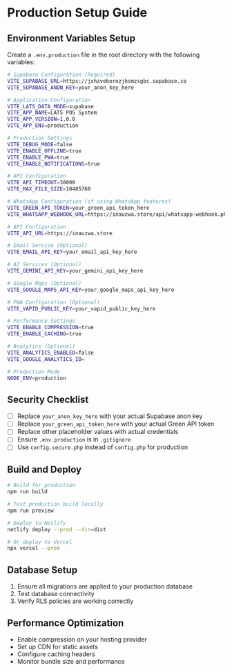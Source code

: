 # Production Setup Guide

## Environment Variables Setup

Create a `.env.production` file in the root directory with the following variables:

```bash
# Supabase Configuration (Required)
VITE_SUPABASE_URL=https://jxhzveborezjhsmzsgbc.supabase.co
VITE_SUPABASE_ANON_KEY=your_anon_key_here

# Application Configuration
VITE_LATS_DATA_MODE=supabase
VITE_APP_NAME=LATS POS System
VITE_APP_VERSION=1.0.0
VITE_APP_ENV=production

# Production Settings
VITE_DEBUG_MODE=false
VITE_ENABLE_OFFLINE=true
VITE_ENABLE_PWA=true
VITE_ENABLE_NOTIFICATIONS=true

# API Configuration
VITE_API_TIMEOUT=30000
VITE_MAX_FILE_SIZE=10485760

# WhatsApp Configuration (if using WhatsApp features)
VITE_GREEN_API_TOKEN=your_green_api_token_here
VITE_WHATSAPP_WEBHOOK_URL=https://inauzwa.store/api/whatsapp-webhook.php

# API Configuration
VITE_API_URL=https://inauzwa.store

# Email Service (Optional)
VITE_EMAIL_API_KEY=your_email_api_key_here

# AI Services (Optional)
VITE_GEMINI_API_KEY=your_gemini_api_key_here

# Google Maps (Optional)
VITE_GOOGLE_MAPS_API_KEY=your_google_maps_api_key_here

# PWA Configuration (Optional)
VITE_VAPID_PUBLIC_KEY=your_vapid_public_key_here

# Performance Settings
VITE_ENABLE_COMPRESSION=true
VITE_ENABLE_CACHING=true

# Analytics (Optional)
VITE_ANALYTICS_ENABLED=false
VITE_GOOGLE_ANALYTICS_ID=

# Production Mode
NODE_ENV=production
```

## Security Checklist

- [ ] Replace `your_anon_key_here` with your actual Supabase anon key
- [ ] Replace `your_green_api_token_here` with your actual Green API token
- [ ] Replace other placeholder values with actual credentials
- [ ] Ensure `.env.production` is in `.gitignore`
- [ ] Use `config.secure.php` instead of `config.php` for production

## Build and Deploy

```bash
# Build for production
npm run build

# Test production build locally
npm run preview

# Deploy to Netlify
netlify deploy --prod --dir=dist

# Or deploy to Vercel
npx vercel --prod
```

## Database Setup

1. Ensure all migrations are applied to your production database
2. Test database connectivity
3. Verify RLS policies are working correctly

## Performance Optimization

- Enable compression on your hosting provider
- Set up CDN for static assets
- Configure caching headers
- Monitor bundle size and performance
